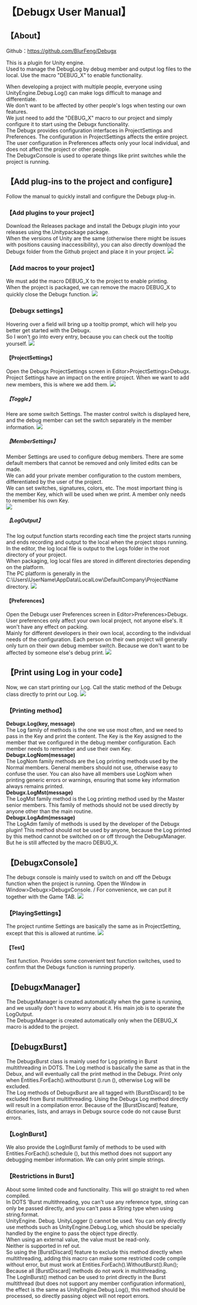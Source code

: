# 【Debugx User Manual】
## 【About】
Github：https://github.com/BlurFeng/Debugx

This is a plugin for Unity engine.\
Used to manage the DebugLog by debug member and output log files to the local. Use the macro "DEBUG_X" to enable functionality.

When developing a project with multiple people, everyone using UnityEngine.Debug.Log() can make logs difficult to manage and differentiate.\
We don't want to be affected by other people's logs when testing our own features. \
We just need to add the "DEBUG_X" macro to our project and simply configure it to start using the Debugx functionality. \
The Debugx provides configuration interfaces in ProjectSettings and Preferences. The configuration in ProjectSettings affects the entire project. The user configuration in Preferences affects only your local individual, and does not affect the project or other people.\
The DebugxConsole is used to operate things like print switches while the project is running.

## 【Add plug-ins to the project and configure】
Follow the manual to quickly install and configure the Debugx plug-in.

### 【Add plugins to your project】
Download the Releases package and install the Debugx plugin into your releases using the.Unitypackage package.\
When the versions of Unity are the same (otherwise there might be issues with positions causing inaccessibility), you can also directly download the Debugx folder from the Github project and place it in your project.
![](Images/Debugx1.png)

### 【Add macros to your project】
We must add the macro DEBUG_X to the project to enable printing.\
When the project is packaged, we can remove the macro DEBUG_X to quickly close the Debugx function.
![](Images/Debugx2.png)

### 【Debugx settings】
Hovering over a field will bring up a tooltip prompt, which will help you better get started with the Debugx. \
So I won't go into every entry, because you can check out the tooltip yourself.
![](Images/Debugx3.png)

#### 【ProjectSettings】
Open the Debugx ProjectSettings screen in Editor>ProjectSettings>Debugx. \
Project Settings have an impact on the entire project. When we want to add new members, this is where we add them.
![](Images/Debugx4.png)

##### 【Toggle】
Here are some switch Settings. The master control switch is displayed here, and the debug member can set the switch separately in the member information.
![](Images/Debugx5.png)

##### 【MemberSettings】
Member Settings are used to configure debug members. There are some default members that cannot be removed and only limited edits can be made. \
We can add your private member configuration to the custom members, differentiated by the user of the project. \
We can set switches, signatures, colors, etc. The most important thing is the member Key, which will be used when we print. A member only needs to remember his own Key. \
![](Images/Debugx6.png)

##### 【LogOutput】
The log output function starts recording each time the project starts running and ends recording and output to the local when the project stops running. \
In the editor, the log local file is output to the Logs folder in the root directory of your project. \
When packaging, log local files are stored in different directories depending on the platform. \
The PC platform is generally in the C:\Users\UserName\AppData\LocalLow\DefaultCompany\ProjectName directory.
![](Images/Debugx7.png)

#### 【Preferences】
Open the Debugx user Preferences screen in Editor>Preferences>Debugx. \
User preferences only affect your own local project, not anyone else's. It won't have any effect on packing. \
Mainly for different developers in their own local, according to the individual needs of the configuration. Each person on their own project will generally only turn on their own debug member switch. Because we don't want to be affected by someone else's debug print.
![](Images/Debugx8.png)

## 【Print using Log in your code】
Now, we can start printing our Log. Call the static method of the Debugx class directly to print our Log.
![](Images/Debugx9.png)

### 【Printing method】
**Debugx.Log(key, message)**\
The Log family of methods is the one we use most often, and we need to pass in the Key and print the content. The Key is the Key assigned to the member that we configured in the debug member configuration. Each member needs to remember and use their own Key. \
**Debugx.LogNom(message)**\
The LogNom family methods are the Log printing methods used by the Normal members. General members should not use, otherwise easy to confuse the user. You can also have all members use LogNom when printing generic errors or warnings, ensuring that some key information always remains printed. \
**Debugx.LogMst(message)**\
The LogMst family method is the Log printing method used by the Master senior members. This family of methods should not be used directly by anyone other than the main routine. \
**Debugx.LogAdm(message)**\
The LogAdm family of methods is used by the developer of the Debugx plugin! This method should not be used by anyone, because the Log printed by this method cannot be switched on or off through the DebugxManager. But he is still affected by the macro DEBUG_X.

## 【DebugxConsole】
The debugx console is mainly used to switch on and off the Debugx function when the project is running. Open the Window in Window>Debugx>DebugxConsole. /
For convenience, we can put it together with the Game TAB.
![](Images/Debugx10.png)

### 【PlayingSettings】
The project runtime Settings are basically the same as in ProjectSetting, except that this is allowed at runtime.
![](Images/Debugx11.png)
#### 【Test】
Test function. Provides some convenient test function switches, used to confirm that the Debugx function is running properly.

## 【DebugxManager】
The DebugxManager is created automatically when the game is running, and we usually don't have to worry about it. His main job is to operate the LogOutput. \
The DebugxManager is created automatically only when the DEBUG_X macro is added to the project.

## 【DebugxBurst】
The DebugxBurst class is mainly used for Log printing in Burst multithreading in DOTS. The Log method is basically the same as that in the Debux, and will eventually call the print method in the Debugx. Print only when Entities.ForEach().withoutburst ().run (), otherwise Log will be excluded. \
The Log methods of DebugxBurst are all tagged with [BurstDiscard] to be excluded from Burst multithreading. Using the Debugx Log method directly will result in a compilation error. Because of the [BurstDiscard] feature, dictionaries, lists, and arrays in Debugx source code do not cause Burst errors.

### 【LogInBurst】
We also provide the LogInBurst family of methods to be used with Entities.ForEach().schedule (), but this method does not support any debugging member information. We can only print simple strings.

### 【Restrictions in Burst】
About some limited code and functionality. This will go straight to red when compiled. \
In DOTS 'Burst multithreading, you can't use any reference type, string can only be passed directly, and you can't pass a String type when using string.format. \
UnityEngine. Debug. UnityLogger () cannot be used. You can only directly use methods such as UnityEngine.Debug.Log, which should be specially handled by the engine to pass the object type directly. \
When using an external value, the value must be read-only. \
Neither is supported in ref out. \
So using the [BurstDiscard] feature to exclude this method directly when multithreading, adding this macro can make some restricted code compile without error, but must work at Entities.ForEach().WithoutBurst().Run(); Because all [BurstDiscard] methods do not work in multithreading. \
The LogInBurst() method can be used to print directly in the Burst multithread (but does not support any member configuration information), the effect is the same as UnityEngine.Debug.Log(), this method should be processed, so directly passing object will not report errors.